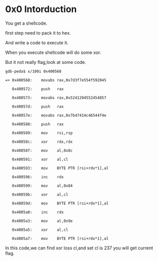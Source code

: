 0x0 Intorduction
================

You get a shellcode.

first step need to pack it to hex.

And write a code to execute it.

When you execute shellcode will do some xor.

But it not really flag,look at some code.

	gdb-peda$ x/100i 0x400568

	=> 0x400568:	movabs rax,0x7d3f7e554f592045

	   0x400572:	push   rax

	   0x400573:	movabs rax,0x5241204552454857

	   0x40057d:	push   rax

	   0x40057e:	movabs rax,0x7b47414c46544f4e

	   0x400588:	push   rax

	   0x400589:	mov    rsi,rsp

	   0x40058c:	xor    rdx,rdx

	   0x40058f:	mov    al,0x8c

	   0x400591:	xor    al,cl

	   0x400593:	mov    BYTE PTR [rsi+rdx*1],al

	   0x400596:	inc    rdx

	   0x400599:	mov    al,0x84

	   0x40059b:	xor    al,cl

	   0x40059d:	mov    BYTE PTR [rsi+rdx*1],al

	   0x4005a0:	inc    rdx

	   0x4005a3:	mov    al,0x9e

	   0x4005a5:	xor    al,cl

	   0x4005a7:	mov    BYTE PTR [rsi+rdx*1],al

In this code,we can find xor loss cl,and set cl is 237 you will get current flag. 
